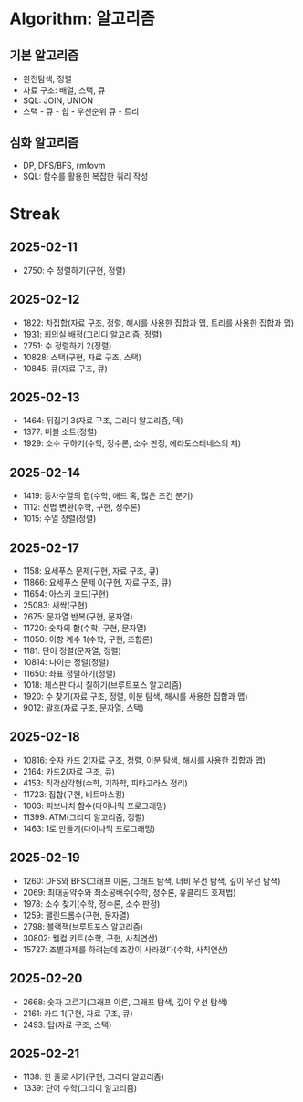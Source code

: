 # Algorithm: 알고리즘
## 기본 알고리즘
- 완전탐색, 정렬
- 자료 구조: 배열, 스택, 큐
- SQL: JOIN, UNION
- 스택 - 큐 - 힙 - 우선순위 큐 - 트리
## 심화 알고리즘
- DP, DFS/BFS, rmfovm
- SQL: 함수를 활용한 복잡한 쿼리 작성

# Streak
## 2025-02-11
- 2750: 수 정렬하기(구현, 정렬)
## 2025-02-12
- 1822: 차집합(자료 구조, 정렬, 해시를 사용한 집합과 맵, 트리를 사용한 집합과 맵)
- 1931: 회의실 배정(그리디 알고리즘, 정렬)
- 2751: 수 정렬하기 2(정렬)
- 10828: 스택(구현, 자료 구조, 스택)
- 10845: 큐(자료 구조, 큐)
## 2025-02-13
- 1464: 뒤집기 3(자료 구조, 그리디 알고리즘, 덱)
- 1377: 버블 소트(정렬)
- 1929: 소수 구하기(수학, 정수론, 소수 판정, 에라토스테네스의 체)
## 2025-02-14
- 1419: 등차수열의 합(수학, 애드 혹, 많은 조건 분기)
- 1112: 진법 변환(수학, 구현, 정수론)
- 1015: 수열 정렬(정렬)
## 2025-02-17
- 1158: 요세푸스 문제(구현, 자료 구조, 큐)
- 11866: 요세푸스 문제 0(구현, 자료 구조, 큐)
- 11654: 아스키 코드(구현)
- 25083: 새싹(구현)
- 2675: 문자열 반복(구현, 문자열)
- 11720: 숫자의 합(수학, 구현, 문자열)
- 11050: 이항 계수 1(수학, 구현, 조합론)
- 1181: 단어 정렬(문자열, 정렬)
- 10814: 나이순 정렬(정렬)
- 11650: 좌표 정렬하기(정렬)
- 1018: 체스판 다시 칠하기(브루트포스 알고리즘)
- 1920: 수 찾기(자료 구조, 정렬, 이분 탐색, 해시를 사용한 집합과 맵)
- 9012: 괄호(자료 구조, 문자열, 스택)
## 2025-02-18
- 10816: 숫자 카드 2(자료 구조, 정렬, 이분 탐색, 해시를 사용한 집합과 맵)
- 2164: 카드2(자료 구조, 큐)
- 4153: 직각삼각형(수학, 기하학, 피타고라스 정리)
- 11723: 집합(구현, 비트마스킹)
- 1003: 피보나치 함수(다이나믹 프로그래밍)
- 11399: ATM(그리디 알고리즘, 정렬)
- 1463: 1로 만들기(다이나믹 프로그래밍)
## 2025-02-19
- 1260: DFS와 BFS(그래프 이론, 그래프 탐색, 너비 우선 탐색, 깊이 우선 탐색)
- 2069: 최대공약수와 최소공배수(수학, 정수론, 유클리드 호제법)
- 1978: 소수 찾기(수학, 정수론, 소수 판정)
- 1259: 팰린드롬수(구현, 문자열)
- 2798: 블랙잭(브루트포스 알고리즘)
- 30802: 웰컴 키트(수학, 구현, 사칙연산)
- 15727: 조별과제를 하려는데 조장이 사라졌다(수학, 사칙연산)
## 2025-02-20
- 2668: 숫자 고르기(그래프 이론, 그래프 탐색, 깊이 우선 탐색)
- 2161: 카드 1(구현, 자료 구조, 큐)
- 2493: 탑(자료 구조, 스택)
## 2025-02-21
- 1138: 한 줄로 서기(구현, 그리디 알고리즘)
- 1339: 단어 수학(그리디 알고리즘)
